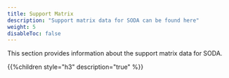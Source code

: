 ```yaml
---
title: Support Matrix
description: "Support matrix data for SODA can be found here"
weight: 5
disableToc: false
---
```


This section provides information about the support matrix data for SODA. 
 

{{%children style="h3" description="true" %}}